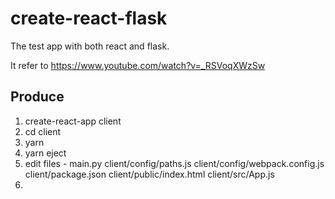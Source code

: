 # create-react-flask

The test app with both react and flask.

It refer to https://www.youtube.com/watch?v=_RSVoqXWzSw


## Produce

1. create-react-app client
2. cd client
3. yarn
4. yarn eject
5. edit files - main.py client/config/paths.js client/config/webpack.config.js client/package.json client/public/index.html client/src/App.js
6. 